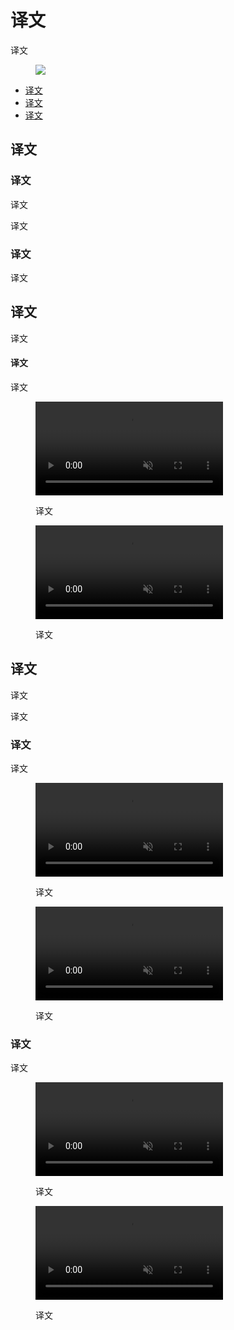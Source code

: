 <div class="article__intro">

[en]: <> (Navigation transitions)
# 译文

[en]: <> (Navigational transitions occur when users move between screens, such as from a home screen to a detail screen.)
译文

<figure>

![]({assets_path}/navigation/navigation-transitions/navigationtransitions-hero-1.png)

</figure><nav>

[en]: <> (About navigation transitions)
[en]: <> (Hierarchical transitions)
[en]: <> (Peer transitions)
* [译文](#about-navigation-transitions)
* [译文](#hierarchical-transitions)
* [译文](#peer-transitions)

</nav></div><div class="article__body">

[en]: <> (About navigation transitions)
<h2 id="about-navigation-transitions">译文</h2>

[en]: <> (Navigation and motion)
### 译文

[en]: <> (Navigation transitions use motion to guide users between two screens in your app. They help users orient themselves by expressing your app’s hierarchy, using movement to indicate how elements are related to one another.)
译文

[en]: <> (For example, when an element expands to fill the entire screen, the act of expansion expresses that the new screen is a *child* element. The screen from which it expanded is its *parent* element.)
译文

[en]: <> (Hierarchy)
### 译文

[en]: <> (Hierarchical transitions move users one level upwards or downwards through an app’s hierarchy, while peer transitions move users between siblings \(screens of equal hierarchy\).)
译文

[en]: <> (Hierarchical transitions)
<h2 id="hierarchical-transitions">译文</h2>

[en]: <> (Hierarchical transitions reflect when users move one level up, or down, in an app. Screens at adjacent levels to one another have a parent and child relationship with one another, in which the parent is placed at a higher level of hierarchy than its child.)
译文

[en]: <> (Parent-child transitions)
#### 译文

[en]: <> (From a parent screen, an embedded child element lifts up on touch and expands in place, using the *standard easing curve* The motion both draws focus to the child screen \(which is the destination of the interaction\), while reinforcing the relationship between parent and child screens.)
译文

<figure><video controls loop muted preload="metadata" class="mdui-video-fluid"><source data-src="{assets_path}/navigation/navigation-transitions/hierarchicaltransitions-1-spec.mp4" src="{assets_path}/navigation/navigation-transitions/hierarchicaltransitions-1-spec.mp4" type="video/mp4"></video><figcaption>

[en]: <> (A parent-to-child transition)
译文

</figcaption></figure><figure><video controls loop muted preload="metadata" class="mdui-video-fluid"><source data-src="{assets_path}/navigation/navigation-transitions/hierarchicaltransitions-reply-1a.mp4" src="{assets_path}/navigation/navigation-transitions/hierarchicaltransitions-reply-1a.mp4" type="video/mp4"></video><figcaption>

[en]: <> (Message previews in this email app lift and expand in place to reveal the full message.)
译文

</figcaption></figure>

[en]: <> (Peer transitions)
<h2 id="peer-transitions">译文</h2>

[en]: <> (*Peer transitions* occur between screens at the same level of hierarchy.)
译文

[en]: <> (*Sibling transitions* occur between peers that share a parent, while *top-level peer transitions* are only used for switching between primary destinations.)
译文

[en]: <> (Sibling transitions)
### 译文

[en]: <> (Screens that share the same parent \(such as photos in an album, sections of a profile, or steps in a flow\) move in unison to reinforce their relationship to one another. The peer screen slides in from the one side, while its sibling moves off screen in the opposite direction.)
译文

<figure><video controls loop muted preload="metadata" class="mdui-video-fluid"><source data-src="{assets_path}/navigation/navigation-transitions/peertransitions-1-spec.mp4" src="{assets_path}/navigation/navigation-transitions/peertransitions-1-spec.mp4" type="video/mp4"></video><figcaption>

[en]: <> (Tabs indicate they are related by sitting at the same elevation and moving together.)
译文

</figcaption></figure><figure><video controls loop muted preload="metadata" class="mdui-video-fluid"><source data-src="{assets_path}/navigation/navigation-transitions/peertransitions-crane-1b.mp4" src="{assets_path}/navigation/navigation-transitions/peertransitions-crane-1b.mp4" type="video/mp4"></video><figcaption>

[en]: <> (This travel app uses tabs to allow switching between three different types of trips.)
译文

</figcaption></figure>

[en]: <> (Top-level transitions)
### 译文

[en]: <> (At the top level of an app, destinations are often grouped into major tasks \(and the tasks may not relate to one another\). These screens transition in place by changing values such as opacity and scale.)
译文

<figure><video controls loop muted preload="metadata" class="mdui-video-fluid"><source data-src="{assets_path}/navigation/navigation-transitions/peertransitions-bottomnav.mp4" src="{assets_path}/navigation/navigation-transitions/peertransitions-bottomnav.mp4" type="video/mp4"></video><figcaption>

[en]: <> (Destinations in a bottom navigation bar transition in place.)
译文

</figcaption></figure><figure><video controls loop muted preload="metadata" class="mdui-video-fluid"><source data-src="{assets_path}/navigation/navigation-transitions/peertransitions-bottomnav-baseline.mp4" src="{assets_path}/navigation/navigation-transitions/peertransitions-bottomnav-baseline.mp4" type="video/mp4"></video><figcaption>

[en]: <> (The top-level destinations of this photo app transition appropriately, given that the destinations aren’t strongly related to one another.)
译文

</figcaption></figure></div>
